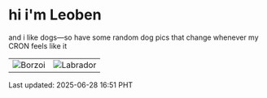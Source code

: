 # hi i'm Leoben

and i like dogs—so have some random dog pics that change whenever my CRON feels like it

|  |  |
|--------|----------|
| ![Borzoi](https://random-dog-vercel.vercel.app/api/random-borzoi?v=1751100684) | ![Labrador](https://random-dog-vercel.vercel.app/api/random-labrador?v=1751100684) |

Last updated: 2025-06-28 16:51 PHT
